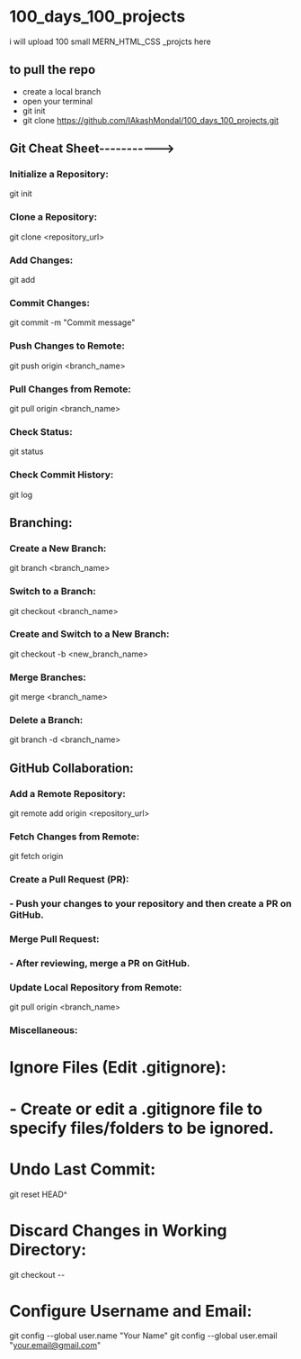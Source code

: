 # 100_days_100_projects
i will upload 100 small MERN_HTML_CSS _projcts here

## to pull the repo 
- create a local branch
- open your terminal
- git init
- git clone https://github.com/IAkashMondal/100_days_100_projects.git

## Git Cheat Sheet----------->

### Initialize a Repository:
git init

### Clone a Repository:
git clone <repository_url>

### Add Changes:
git add <filename>

### Commit Changes:
git commit -m "Commit message"

### Push Changes to Remote:
git push origin <branch_name>

### Pull Changes from Remote:
git pull origin <branch_name>

### Check Status:
git status

### Check Commit History:
git log

## Branching:

### Create a New Branch:
git branch <branch_name>

### Switch to a Branch:
git checkout <branch_name>

### Create and Switch to a New Branch:
git checkout -b <new_branch_name>

### Merge Branches:
git merge <branch_name>

### Delete a Branch:
git branch -d <branch_name>

## GitHub Collaboration:

### Add a Remote Repository:
git remote add origin <repository_url>

### Fetch Changes from Remote:
git fetch origin

### Create a Pull Request (PR):
### - Push your changes to your repository and then create a PR on GitHub.

### Merge Pull Request:
### - After reviewing, merge a PR on GitHub.

### Update Local Repository from Remote:
git pull origin <branch_name>

### Miscellaneous:

# Ignore Files (Edit .gitignore):
# - Create or edit a .gitignore file to specify files/folders to be ignored.

# Undo Last Commit:
git reset HEAD^

# Discard Changes in Working Directory:
git checkout -- <filename>

# Configure Username and Email:
git config --global user.name "Your Name"
git config --global user.email "your.email@gmail.com"
